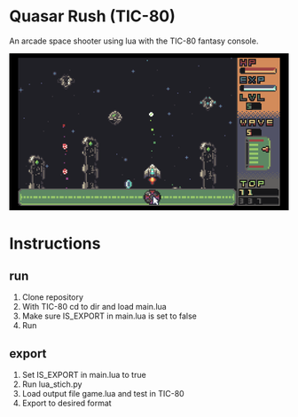 # Quasar Rush (TIC-80)
An arcade space shooter using lua with the TIC-80 fantasy console.

![screen1](screen1.png)

# Instructions
## run
1. Clone repository
2. With TIC-80 cd to dir and load main.lua
3. Make sure IS_EXPORT in main.lua is set to false
4. Run

## export
1. Set IS_EXPORT in main.lua to true
2. Run lua_stich.py
3. Load output file game.lua and test in TIC-80
4. Export to desired format
